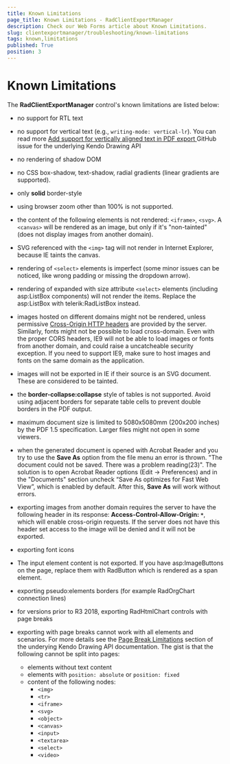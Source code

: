 ```yaml
---
title: Known Limitations
page_title: Known Limitations - RadClientExportManager
description: Check our Web Forms article about Known Limitations.
slug: clientexportmanager/troubleshooting/known-limitations
tags: known,limitations
published: True
position: 3
---
```


# Known Limitations

The **RadClientExportManager** control's known limitations are listed below:

* no support for RTL text

* no support for vertical text (e.g., `writing-mode: vertical-lr`). You can read more [Add support for vertically aligned text in PDF export ](https://github.com/telerik/kendo-ui-core/issues/2827) GitHub issue for the underlying Kendo Drawing API

* no rendering of shadow DOM

* no CSS box-shadow, text-shadow, radial gradients (linear gradients are supported).

* only **solid** border-style

* using browser zoom other than 100% is not supported.

* the content of the following elements is not rendered: `<iframe>`, `<svg>`. A `<canvas>` will be rendered as an image, but only if it's "non-tainted" (does not display images from another domain). 

* SVG referenced with the `<img>` tag will not render in Internet Explorer, because IE taints the canvas.

* rendering of `<select>` elements is imperfect (some minor issues can be noticed, like wrong padding or missing the dropdown arrow). 

* rendering of expanded with size attribute `<select>` elements (including asp:ListBox components) will not render the items. Replace the asp:ListBox with telerik:RadListBox instead.

* images hosted on different domains might not be rendered, unless permissive [Cross-Origin HTTP headers](https://developer.mozilla.org/en-US/docs/Web/HTML/CORS_enabled_image) are provided by the server. Similarly, fonts might not be possible to load cross-domain. Even with the proper CORS headers, IE9 will not be able to load images or fonts from another domain, and could raise a uncatcheable security exception. If you need to support IE9, make sure to host images and fonts on the same domain as the application.

* images will not be exported in IE if their source is an SVG document. These are considered to be tainted.

* the **border-collapse:collapse** style of tables is not supported. Avoid using adjacent borders for separate table cells to prevent double borders in the PDF output.

* maximum document size is limited to 5080x5080mm (200x200 inches) by the PDF 1.5 specification. Larger files might not open in some viewers.

* when the generated document is opened with Acrobat Reader and you try to use the **Save As** option from the file menu an error is thrown. "The document could not be saved. There was a problem reading(23)". The solution is to open Acrobat Reader options (Edit → Preferences) and in the "Documents" section uncheck “Save As optimizes for Fast Web View”, which is enabled by default. After this, **Save As** will work without errors.

* exporting images from another domain requires the server to have the following header in its response: **Access-Control-Allow-Origin: `*`**, which will enable cross-origin requests. If the server does not have this header set access to the image will be denied and it will not be exported.

* exporting font icons 

* The input element content is not exported. If you have asp:ImageButtons on the page, replace them with RadButton which is rendered as a span element.

* exporting pseudo:elements borders (for example RadOrgChart connection lines) 

* for versions prior to R3 2018, exporting RadHtmlChart controls with page breaks

* exporting with page breaks cannot work with all elements and scenarios. For more details see the [Page Break Limitations](https://docs.telerik.com/kendo-ui/framework/drawing/limitations-browser-support) section of the underying Kendo Drawing API documentation. The gist is that the following cannot be split into pages:

    * elements without text content
    * elements with `position: absolute` or `position: fixed`
    * content of the following nodes:
        * `<img>`
        * `<tr>`
        * `<iframe>`
        * `<svg>`
        * `<object>`
        * `<canvas>`
        * `<input>`
        * `<textarea>`
        * `<select>`
        * `<video>`

